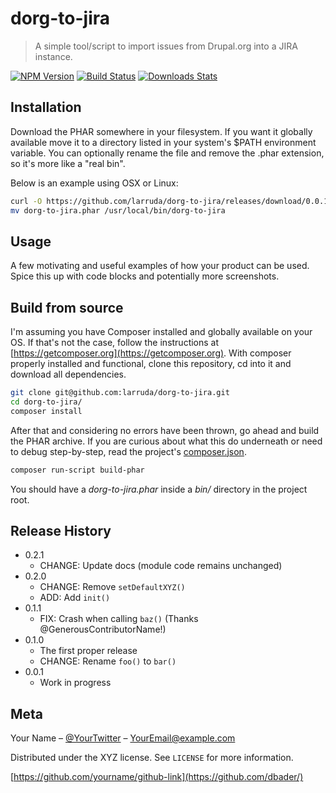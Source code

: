 # dorg-to-jira
> A simple tool/script to import issues from Drupal.org into a JIRA instance.

[![NPM Version][npm-image]][npm-url]
[![Build Status][travis-image]][travis-url]
[![Downloads Stats][npm-downloads]][npm-url]

## Installation

Download the PHAR somewhere in your filesystem. 
If you want it globally available move it to a directory listed in your system's $PATH environment variable.
You can optionally rename the file and remove the .phar extension, so it's more like a "real bin".

Below is an example using OSX or Linux:

```sh
curl -O https://github.com/larruda/dorg-to-jira/releases/download/0.0.1/dorg-to-jira.phar
mv dorg-to-jira.phar /usr/local/bin/dorg-to-jira
```

## Usage 

A few motivating and useful examples of how your product can be used. Spice this up with code blocks and potentially more screenshots.

## Build from source

I'm assuming you have Composer installed and globally available on your OS.
If that's not the case, follow the instructions at [https://getcomposer.org](https://getcomposer.org).
With composer properly installed and functional, clone this repository, cd into it and download all dependencies.

```sh
git clone git@github.com:larruda/dorg-to-jira.git
cd dorg-to-jira/
composer install
```

After that and considering no errors have been thrown, go ahead and build the PHAR archive.
If you are curious about what this do underneath or need to debug step-by-step, read the project's [composer.json](composer.json).

```sh
composer run-script build-phar
```

You should have a *dorg-to-jira.phar* inside a *bin/* directory in the project root.

## Release History

* 0.2.1
    * CHANGE: Update docs (module code remains unchanged)
* 0.2.0
    * CHANGE: Remove `setDefaultXYZ()`
    * ADD: Add `init()`
* 0.1.1
    * FIX: Crash when calling `baz()` (Thanks @GenerousContributorName!)
* 0.1.0
    * The first proper release
    * CHANGE: Rename `foo()` to `bar()`
* 0.0.1
    * Work in progress

## Meta

Your Name – [@YourTwitter](https://twitter.com/dbader_org) – YourEmail@example.com

Distributed under the XYZ license. See ``LICENSE`` for more information.

[https://github.com/yourname/github-link](https://github.com/dbader/)

[npm-image]: https://img.shields.io/npm/v/datadog-metrics.svg?style=flat-square
[npm-url]: https://npmjs.org/package/datadog-metrics
[npm-downloads]: https://img.shields.io/npm/dm/datadog-metrics.svg?style=flat-square
[travis-image]: https://img.shields.io/travis/dbader/node-datadog-metrics/master.svg?style=flat-square
[travis-url]: https://travis-ci.org/dbader/node-datadog-metrics